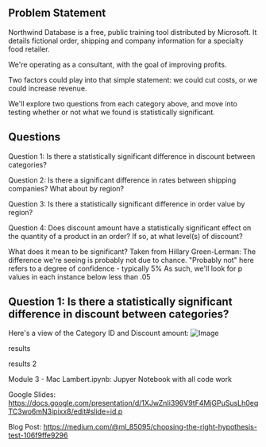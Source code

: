 
## Problem Statement
Northwind Database is a free, public training tool distributed by Microsoft. It details fictional order, shipping and company information for a specialty food retailer.


We're operating as a consultant, with the goal of improving profits.


Two factors could play into that simple statement: we could cut costs, or we could increase revenue.


We'll explore two questions from each category above, and move into testing whether or not what we found is statistically significant.


## Questions
Question 1: Is there a statistically significant difference in discount between categories?


Question 2: Is there a significant difference in rates between shipping companies? What about by region?


Question 3: Is there a statistically significant difference in order value by region?


Question 4: Does discount amount have a statistically significant effect on the quantity of a product in an order? If so, at what level(s) of discount?


What does it mean to be significant? Taken from Hillary Green-Lerman: The difference we're seeing is probably not due to chance. "Probably not" here refers to a degree of confidence - typically 5% As such, we'll look for p values in each instance below less than .05

## Question 1: Is there a statistically significant difference in discount between categories?

Here's a view of the Category ID and Discount amount: ![Image](https://github.com/lambertmk/Using-Northwind-Database-to-Test-Statistical-Significance/blob/master/Question%201%20EDA.png)

results

results 2

Module 3 - Mac Lambert.ipynb: Jupyer Notebook with all code work

Google Slides: https://docs.google.com/presentation/d/1XJwZnIi396V9tF4MjGPuSusLh0eqTC3wo6mN3ipixx8/edit#slide=id.p

Blog Post: https://medium.com/@ml_85095/choosing-the-right-hypothesis-test-106f9ffe9296
